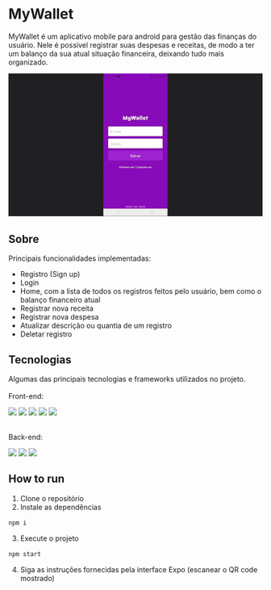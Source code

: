 # MyWallet

MyWallet é um aplicativo mobile para android para gestão das finanças do usuário. Nele é possível registrar suas despesas e receitas, de modo a ter um balanço da sua atual situação financeira, deixando tudo mais organizado.

<img src="./assets/MyWallet-presentation.gif" />

## Sobre

Principais funcionalidades implementadas:

- Registro (Sign up)
- Login
- Home, com a lista de todos os registros feitos pelo usuário, bem como o balanço financeiro atual
- Registrar nova receita
- Registrar nova despesa
- Atualizar descrição ou quantia de um registro
- Deletar registro

## Tecnologias

Algumas das principais tecnologias e frameworks utilizados no projeto.<br/><br/>
Front-end:<br/>

<div>
    <img src="https://img.shields.io/badge/React_Native-20232A?style=for-the-badge&logo=react&logoColor=61DAFB" height="22px" />
    <img src="https://img.shields.io/badge/TypeScript-007ACC?style=for-the-badge&logo=typescript&logoColor=white" height="22px" />
    <img src="https://img.shields.io/badge/Expo-1B1F23?style=for-the-badge&logo=expo&logoColor=white" height="22px" />
    <img src="https://img.shields.io/badge/axios%20-%2320232a.svg?&style=for-the-badge&color=informational" height="22px" />
    <img src="https://img.shields.io/badge/React_Router-CA4245?style=for-the-badge&logo=react-router&logoColor=white" height="22px" />
</div>

<br/>Back-end:<br/>

<div>
    <img src="https://img.shields.io/badge/C%23-239120?style=for-the-badge&logo=c-sharp&logoColor=white" height="22px"/>
    <img src="https://img.shields.io/badge/.NET-512BD4?style=for-the-badge&logo=dotnet&logoColor=white" height="22px" />
    <img src="https://img.shields.io/badge/PostgreSQL-316192?style=for-the-badge&logo=postgresql&logoColor=white" height="22px" />
</div>

## How to run

1. Clone o repositório
2. Instale as dependências

```bash
npm i
```

3. Execute o projeto

```bash
npm start
```

4. Siga as instruções fornecidas pela interface Expo (escanear o QR code mostrado) 

